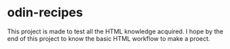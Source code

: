 # odin-recipes
This project is made to test all the HTML knowledge acquired. I hope by the end of this project to know the basic HTML workflow to make a proect.